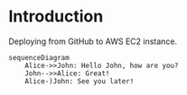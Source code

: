 # Introduction

Deploying from GitHub to AWS EC2 instance.


```mermaid
sequenceDiagram
    Alice->>John: Hello John, how are you?
    John-->>Alice: Great!
    Alice-)John: See you later!

```
